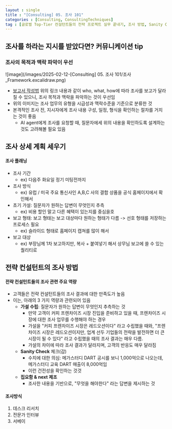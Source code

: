 ```yaml
---
layout : single
title : "[Consulting] 05. 조사 101"
categories : [Consulting, ConsultingTechniques]
tag : [글로벌 Top-Tier 컨설턴트들의 전략 프로젝트 실무 끝내기, 조사 방법, Sanity Check, 집요함 & Next 제조, 조사 플레닝, 조사 기획획]
---
```


## 조사를 하라는 지시를 받았다면? 커뮤니케이션 tip
### 조사의 목적과 맥락 파악이 우선
![image](/images/2025-02-12-[Consulting] 05. 조사 101/조사_Framework.excalidraw.png)
* [보고서 작성법](https://yswslamdunk.github.io/consulting/consultingtechniques/Consulting-04-%EB%B3%B4%EA%B3%A0%EC%84%9C-%EC%9E%91%EC%84%B1%EB%B2%95/) 위의 링크 내용과 같이 who, what, how에 따라 조사를 보고가 달라질 수 있으니, 조사 목적과 맥락을 파악하는 것이 우선임
* 위의 이미지는 조사 업무의 유형을 시급성과 맥락수준을 기준으로 분류한 것
* 본격적인 조사 전, 지시자에게 조사 내용 구성, 일정, 형식을 확인하는 절차를 거치는 것이 좋음
  * AI agent에게 조사를 요청할 때, 질문자에세 위의 내용을 확인하도록 설계하는 것도 고려해볼 필요 있음

## 조사 상세 계획 세우기
#### 조사 플래닝
* 조사 기간
  * ex) 다음주 화요일 정기 미팅전까지
* 조사 방식
  * ex) 유럽 / 미국 주요 통신사인 A,B,C 사의 결합 상품을 공식 홈페이지에서 확인해서
* 초기 가설: 질문자가 원하는 답변이 무엇인지 추측
  * ex) 비용 할인 말고 다른 혜택이 있는지를 중심을호
* 보고 형태: 보고 형태는 보고 대상마다 원하는 형태가 다름 -> 선호 형태를 저장하는 프로세스 필요
  * ex) 슬라이드 형태로 홈페이지 캡쳐를 많이 해서
* 보고 대상
  * ex) 부장님께 1차 보고하지만, 복사 + 붙여넣기 해서 상무님 보고에 쓸 수 있는 퀄리티로

## 전략 컨설턴트의 조사 방법
#### 전략 컨설턴트들의 조사 관련 주요 역량
* 고객들은 전략 컨설턴트들의 조사 결과에 대한 만족도가 높음
* 이는, 아래의 3 가지 역량과 관련되어 있음
  * **가설 수립**: 질문자가 원하는 답변이 무엇인지 추측하는 것
    * 만약 고객이 커피 프렌차이즈 시장 진입을 준비하고 있을 때, 프렌차이즈 시장에 대한 조사 업무를 수행해야 하는 경우
    * 가설을 "커피 프렌차이즈 시장은 레드오션이다" 라고 수립했을 때와, "프렌차이즈 시장은 레드오션이지만, 업계 선두 기업들의 전략을 발전하면 더 큰 시장이 될 수 있다" 라고 수립했을 때의 조사 결과는 매우 다름. 
    * 가설의 차이에 따라 조사 결과가 달라지며, 고객의 반응도 매우 달라짐
  * **Sanity Check** 체크(감)
    * 수치에 대한 의심: 메가스터디 DART 공시를 보니 1,000억으로 나오는데, 메가스터디 교육 DART 매출이 8,000억임
    * 이런 건전성을 확인하는 것것
  * **집요함 & next 제조**
    * 조사한 내용을 기반으로, "무엇을 해야한다" 라는 답변을 제시하는 것

#### 조사방식
1. 데스크 리서치
2. 전문가 인터뷰
3. 서베이




